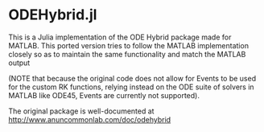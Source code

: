 # ODEHybrid.jl


This is a Julia implementation of the ODE Hybrid package made for MATLAB.
This ported version tries to follow the MATLAB implementation closely so as to maintain the same functionality
and match the MATLAB output 

(NOTE that because the original code does not allow for Events to be used for the custom RK functions, 
relying instead on the ODE suite of solvers in MATLAB like ODE45, Events are currently not supported).

The original package is well-documented at http://www.anuncommonlab.com/doc/odehybrid 